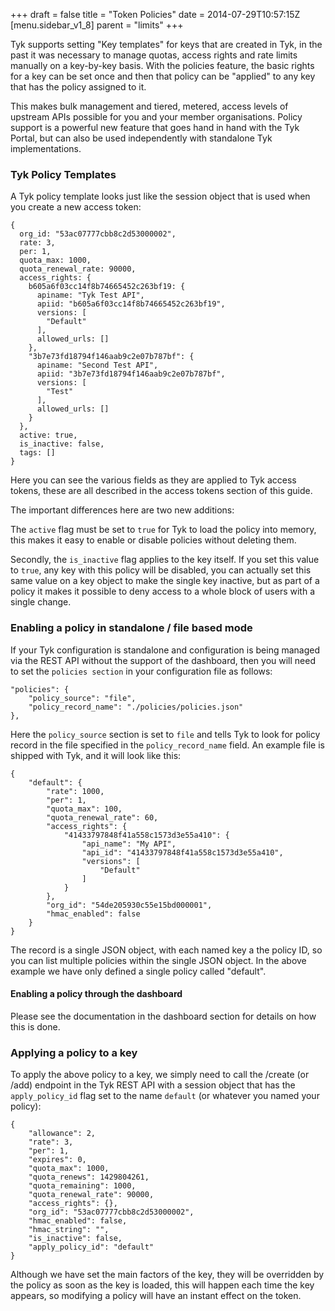 +++
draft = false
title = "Token Policies"
date = 2014-07-29T10:57:15Z
[menu.sidebar_v1_8]
    parent = "limits"
+++

Tyk supports setting "Key templates" for keys that are created in Tyk, in the past it was necessary to manage quotas, access rights and rate limits
manually on a key-by-key basis. With the policies feature, the basic rights for a key can be set once and then that policy can be "applied" to
any key that has the policy assigned to it.

This makes bulk management and tiered, metered, access levels of upstream APIs possible for you and your member organisations. Policy support is a
powerful new feature that goes hand in hand with the Tyk Portal, but can also be used independently with standalone Tyk implementations.

### Tyk Policy Templates

A Tyk policy template looks just like the session object that is used when you create a new access token:

	{
	  org_id: "53ac07777cbb8c2d53000002",
	  rate: 3,
	  per: 1,
	  quota_max: 1000,
	  quota_renewal_rate: 90000,
	  access_rights: {
	    b605a6f03cc14f8b74665452c263bf19: {
	      apiname: "Tyk Test API",
	      apiid: "b605a6f03cc14f8b74665452c263bf19",
	      versions: [
	        "Default"
	      ],
	      allowed_urls: []
	    },
	    "3b7e73fd18794f146aab9c2e07b787bf": {
	      apiname: "Second Test API",
	      apiid: "3b7e73fd18794f146aab9c2e07b787bf",
	      versions: [
	        "Test"
	      ],
	      allowed_urls: []
	    }
	  },
	  active: true,
	  is_inactive: false,
	  tags: []
	}

Here you can see the various fields as they are applied to Tyk access tokens, these are all described in the access tokens section of this guide.

The important differences here are two new additions:

The `active` flag must be set to `true` for Tyk to load the policy into memory, this makes it easy to enable or disable policies without deleting them.

Secondly, the `is_inactive` flag applies to the key itself. If you set this value to `true`, any key with this policy will be disabled, you can actually
set this same value on a key object to make the single key inactive, but as part of a policy it makes it possible to deny access to a whole block of
users with a single change.

### Enabling a policy in standalone / file based mode

If your Tyk configuration is standalone and configuration is being managed via the REST API without the support of the dashboard, then you will
need to set the `policies section` in your configuration file as follows:

	"policies": {
    	"policy_source": "file",
    	"policy_record_name": "./policies/policies.json"
    },

Here the `policy_source` section is set to `file` and tells Tyk to look for  policy record in the file specified in the `policy_record_name` field.
An example file is shipped with Tyk, and it will look like this:

	{
		"default": {
			"rate": 1000,
			"per": 1,
			"quota_max": 100,
			"quota_renewal_rate": 60,
			"access_rights": {
				"41433797848f41a558c1573d3e55a410": {
					"api_name": "My API",
					"api_id": "41433797848f41a558c1573d3e55a410",
					"versions": [
						"Default"
					]
				}
			},
			"org_id": "54de205930c55e15bd000001",
			"hmac_enabled": false
		}
	}

The record is a single JSON object, with each named key a the policy ID, so you can list multiple policies within the single JSON object. In the above
example we have only defined a single policy called "default".

#### Enabling a policy through the dashboard

Please see the documentation in the dashboard section for details on how this is done.

### Applying a policy to a key

To apply the above policy to a key, we simply need to call the /create (or /add) endpoint in the Tyk REST API with a session object that has the
`apply_policy_id` flag set to the name `default` (or whatever you named your policy):

	{
	    "allowance": 2,
	    "rate": 3,
	    "per": 1,
	    "expires": 0,
	    "quota_max": 1000,
	    "quota_renews": 1429804261,
	    "quota_remaining": 1000,
	    "quota_renewal_rate": 90000,
	    "access_rights": {},
	    "org_id": "53ac07777cbb8c2d53000002",
	    "hmac_enabled": false,
	    "hmac_string": "",
	    "is_inactive": false,
	    "apply_policy_id": "default"
	}

Although we have set the main factors of the key, they will be overridden by the policy as soon as the key is loaded, this will happen each time
the key appears, so modifying a policy will have an instant effect on the token.
